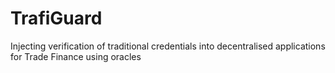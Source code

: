 # TrafiGuard
Injecting verification of traditional credentials into decentralised applications for Trade Finance using oracles

